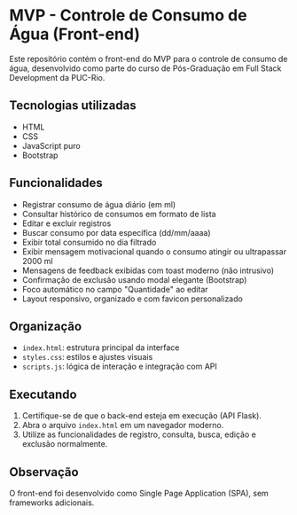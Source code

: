 # MVP - Controle de Consumo de Água (Front-end)

Este repositório contém o front-end do MVP para o controle de consumo de água, desenvolvido como parte do curso de Pós-Graduação em Full Stack Development da PUC-Rio.

## Tecnologias utilizadas

- HTML
- CSS
- JavaScript puro
- Bootstrap

## Funcionalidades

- Registrar consumo de água diário (em ml)
- Consultar histórico de consumos em formato de lista
- Editar e excluir registros
- Buscar consumo por data específica (dd/mm/aaaa)
- Exibir total consumido no dia filtrado
- Exibir mensagem motivacional quando o consumo atingir ou ultrapassar 2000 ml
- Mensagens de feedback exibidas com toast moderno (não intrusivo)
- Confirmação de exclusão usando modal elegante (Bootstrap)
- Foco automático no campo "Quantidade" ao editar
- Layout responsivo, organizado e com favicon personalizado

## Organização

- `index.html`: estrutura principal da interface
- `styles.css`: estilos e ajustes visuais
- `scripts.js`: lógica de interação e integração com API

## Executando

1. Certifique-se de que o back-end esteja em execução (API Flask).
2. Abra o arquivo `index.html` em um navegador moderno.
3. Utilize as funcionalidades de registro, consulta, busca, edição e exclusão normalmente.

## Observação

O front-end foi desenvolvido como Single Page Application (SPA), sem frameworks adicionais.

